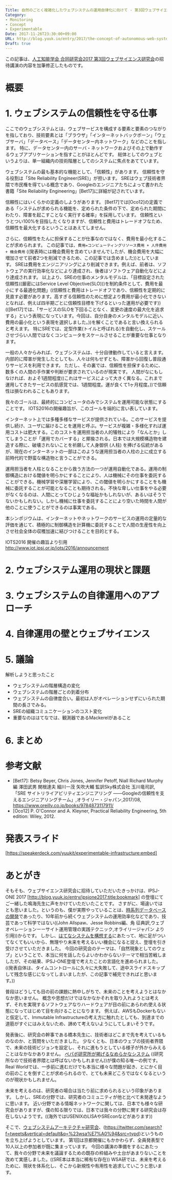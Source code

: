 ```yaml
---
Title: 自然のごとく複雑化したウェブシステムの運用自律化に向けて - 第3回ウェブサイエンス研究会
Category:
- Monitoring
- Concept
- Experimentable
Date: 2017-11-26T23:30:00+09:00
URL: http://blog.yuuk.io/entry/2017/the-concept-of-autonomous-web-system
Draft: true
---
```


この記事は、[人工知能学会 合同研究会2017 第3回ウェブサイエンス研究会](http://sigwebsci.tumblr.com/post/166061452488/%E7%AC%AC3%E5%9B%9E%E3%82%A6%E3%82%A7%E3%83%96%E3%82%B5%E3%82%A4%E3%82%A8%E3%83%B3%E3%82%B9%E7%A0%94%E7%A9%B6%E4%BC%9A%E3%81%94%E6%A1%88%E5%86%85)の招待講演の内容を加筆修正したものです。

# 概要

# 1. ウェブシステムの信頼性を守る仕事

ここでのウェブシステムとは、ウェブサービスを構成する要素と要素のつながりを指しており、技術要素とは「ブラウザ」「インターネットバックボーン」「ウェブサーバ」「データベース」「データセンター内ネットワーク」などのことを指します。
特に、データセンター内のサーバ・ネットワークおよびその上で動作するウェブアプリケーションを指すことがほとんどです。
総体としてのウェブというよりは、単一組織内の技術階層としてのシステムに焦点をあてています。

ウェブシステムの最も基本的な機能として、「信頼性」があります。
信頼性を守る役割は「Site Reliability Engineer(SRE)」が担います。
SREはウェブ技術者界隈で市民権を得ている概念であり、Googleのエンジニアたちによって書かれた書籍「Site Reliability Engineering」[Bet17]に詳細が記されています。

信頼性にはいくらかの定義のしようがあります。
[Bet17]では[Oco12]の定義である「システムが求められる機能を、定められた条件の下で、定められた期間にわたり、障害を起こすことなく実行する確率」を採用しています。
信頼性というとつい100%を目指したくなりますが、信頼性と費用はトレードオフなため、信頼性を最大化するということはあえてしません。

さらに、信頼性をたんに担保することが仕事なのではなく、費用を最小化することが求められます。
この記事では、`費用=コンピューティングリソース費用 + 人件費用 + 機会費用` ((発表時には機会費用を含めていませんでしたが、機会費用を大幅に増加させて前者2つを削減できるため、この記事では含めました))としています。
SREは費用をエンジニアリングにより削減できます。例えば、前者は、ソフトウェアの実行効率化などにより達成され、後者はソフトウェア自動化などにより達成されます。
以上より、SREの仕事のメンタルモデルは、「目標設定された信頼性((厳密にはService Level Objective(SLO)))を制約条件として、費用を最小にする最適化問題」((信頼性と費用はトレードオフであり、信頼性を定期的に見直す必要があります。高すぎる信頼性のために想定より費用が最小化できないとなれば、例えば四半期ごとに信頼性目標を下げるといった運用が必要です)) (([Bet17]では、「サービスのSLOを下回ることなく、変更の速度の最大化を追求する」という表現になっています。今回は、自分自身のメンタルモデルに近い、費用の最小化という表現を選択しました。))を解くことであると言い換えられると考えます。
特にSREでは、定型作業(トイルと呼ばれる)を自動化し、スケールさせづらい人間ではなくコンピュータをスケールさせることが重要な仕事となります。

一般の人々からみれば、ウェブシステムは、十分自律動作していると言えます。
内部的に障害が発生したとしても、人々は何もせずとも、障害から回復し普段通りサービスを利用できます。
ただし、その裏では、信頼性を担保するために、数多くの人間の手作業や判断が要求されているのが現実です。
人間がなにもしなければ、およそ1週間程度((これはサービスによって大きく異なる。これまで運用してきたサービスの肌感覚では、1週間程度。運が良くて1ヶ月程度。))で信頼性は損なわれることもあります。

我々のゴールは、最終的にコンピュータのみでシステムを運用可能な状態にすることです。
IOTS2016の開催趣旨が、このゴールを端的に言い表しています。

>
インターネット上では多種多様なサービスが提供されている。このサービスを提供し続け、ユーザに届けることを運用と呼ぶ。サービスが複雑・多様化すれば運用コストは肥大する。このコストを運用担当者の人的犠牲により「なんとか」してしまうことが「運用でカバーする」と揶揄される。日本では大規模構造物を建造する際に、破壊されないことを祈願して人身御供 (人柱) を捧げる伝統があるが、現在のインターネットの一部はこのような運用担当者の人柱の上に成立する前時代的で野蛮な構造物と言うことができる。
>
運用担当者を人柱となることから救う方法の一つが運用自動化である。運用の制御構造における閾値を明らかにすることにより、人は機械にその仕事を委託することができる。機械学習や深層学習により、この閾値を明らかにすることをも機械に委託することが可能となることも期待される。不快な卑しい仕事をやる必要がなくなるのは、人間にとってひじょうな福祉かもしれないが、あるいはそうでないかもしれない。しかし機械に仕事を委託することにより空いた時間を人間が他のことに使うことができるのは事実である。
>
本シンポジウムは、インターネットやネットワークのサービスの運用の定量的な評価を通じて、積極的に制御構造を計算機に委託することで人間の生産性を向上させ社会全体の収穫加速に結びつけることを目的とする。
>
IOTS2016 開催の趣旨より引用 http://www.iot.ipsj.or.jp/iots/2016/announcement

# 2. ウェブシステム運用の現状と課題

# 3. ウェブシステムの自律運用へのアプローチ

# 4. 自律運用の壁とウェブサイエンス

# 5. 議論

解析しようと思ったこと
- ウェブシステムの階層構造の変化
- ウェブシステムの階層ごとの到着分布
- ウェブシステムの自律度合い。最初は人がオペレーションせずにいられた期間の長さでみる。
- SREの組織コミュニケーションのコスト変化
- 重要なのははてなでは、観測器であるMackerelがあること

# 6. まとめ

# 参考文献

- [Bet17]: Betsy Beyer, Chris Jones, Jennifer Petoff, Niall Richard Murphy編 澤田武男 関根達夫 細川一茂 矢吹大輔 監訳Sky株式会社 玉川竜司訳,「SRE サイトリライアビリティエンジニアリング ――Googleの信頼性を支えるエンジニアリングチーム」,オライリー・ジャパン,2017/08, https://www.oreilly.co.jp/books/9784873117911/
- [Oco12] P. O'Connor and A. Kleyner, Practical Reliability Engineering, 5th edition: Wiley, 2012.

# 発表スライド

[https://speakerdeck.com/yuukit/experimentable-infrastructure:embed]

# あとがき

そもそも、ウェブサイエンス研究会に招待していただいたきっかけは、IPSJ-ONE 2017 [http://blog.yuuk.io/entry/ipsjone2017:title:bookmark] の登壇にてご一緒した鳴海先生に声をかけていただいたことです。
さすがに、場違いではとも思いました。というのも、僕が実際やっていることは、[時系列データベースの開発](http://blog.yuuk.io/entry/the-rebuild-of-tsdb-on-cloud)であったり、10年前から続くウェブシステムの運用効率化などであり、技芸であって科学ではない((John Allspaw、Jesse Robbins編、角 征典訳,ウェブオペレーションーーサイト運用管理の実践テクニック,オライリージャパン より引用))からです。
しかし、[はてなシステムを構想する](https://speakerdeck.com/yuukit/the-concept-of-hatena-system)にあたって、地に足がついてなくてもいいから、無理やり未来を考えるいい機会になると捉え、登壇を引き受けさせていただきました。
今回の研究会のテーマは、「自然現象としてのウェブ」ということで、本当に何を話したらよいかわからないテーマで相当苦戦しましたが、その結果、IPSJ-ONE登壇で考えたことの言語化を進められました。((発表自体は、タイムコントロールに久々に大失敗して、途中スライドスキップして残念な感じになってしまいましたが、この記事で補完できればと思います。))

普段はどうしても目の前の課題に熱中しがちで、未来のことを考えようとはなかなか思いません。
概念や思想だけではなかなかそれを取り入れようとは考えず、それを実現するソフトウェアなりハードウェアが目の前にあらわれ使える状態になってはじめて目を向けることになります。
例えば、AWSもDockerもないと仮定して、Immutable Infrastructureの考え方に触れたとしても、到達までの道筋がすぐにはみえないため、諦めて考えないようにしてしまいそうです。

発表後に、研究会の幹事である橋本先生に、技術者はどこまで先を考えているものなのか、と質問をいただきました。
少なくとも、日本のウェブの技術者界隈で、未来の技術ビジョンを設定し、それに進もうとしている様子が外からみえることはなかなかありません。
[ペパボ研究所が掲げるなめらかなシステム](https://rand.pepabo.com/) ((研究所なので技術者界隈とは呼ばないかもしれません))が僕の知る唯一の例です。
Real Worldでは、一歩前に進むだけでも本当に様々な問題が起き、とにかく目の前のことを倒すことが求められるので、とても未来どころではなくなるというのが現状かもしれません。

未来を考えるのは、研究者の場合は当たり前に求められるという印象があります。
しかし、SREの分野では、研究者のコミュニティが他と比べて未発達なように思います。
近い分野である情報ネットワークに関しては、日本でも様々な研究会がありますが、僕の知る限りでは、日本では我々の分野に関する研究会は存在しないようです。((海外ではUSENIXのLISAやSREconなどがあります))

そこで、[ウェブシステムアーキテクチャ研究会](http://websystemarchitecture.hatenablog.jp/entry/2017/11/16/182041)、(https://twitter.com/search?f=tweets&vertical=default&q=%23wsa%E7%A0%94&src=typd)というものを立ち上げようとしています。
第1回は京都開催にもかかわらず、全員発表型で10人以上の参加者が既に集まっています。
今回の講演の準備をするにあたって、我々の分野で未来を議論するための既存の枠組みや土台があまりないことを改めて実感しました。((SRE本は本当に稀有な存在))
WSA研では、未来を考えるために、現状を体系化し、そこから新規性や有用性を追求していこうと思います。
